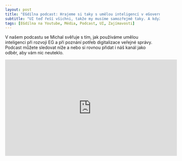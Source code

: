 ```yaml
---
layout: post
title: "EGdílna podcast: Hrajeme si taky s umělou inteligencí v eGovernmentu"
subtitle: "UI teď řeší všichni, takže my musíme samozřejmě taky. A když, tak samozřejmě i pro EG"
tags: [EGdílna na Youtube, Média, Podcast, UI, Zajímavosti]
---
```


V našem podcastu se Michal svěřuje s tím, jak používáme umělou inteligenci při rozvoji EG a při poznání potřeb digitalizace veřejné správy. Podcast můžete sledovat níže a nebo si rovnou přidat i náš kanál jako odběr, aby vám nic neuteklo.


<iframe width="560" height="315" src="https://www.youtube.com/embed/x-XqMZh38Dg" title="YouTube video player" frameborder="0" allow="accelerometer; autoplay; clipboard-write; encrypted-media; gyroscope; picture-in-picture; web-share" allowfullscreen></iframe>

